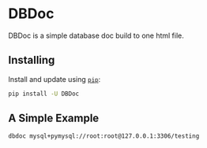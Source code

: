 DBDoc
=====

DBDoc is a simple database doc build to one html file.

Installing
----------
Install and update using [`pip`][0]:
```bash
pip install -U DBDoc
```

A Simple Example
----------------
```bash
dbdoc mysql+pymysql://root:root@127.0.0.1:3306/testing
```

[0]: https://pip.pypa.io/en/stable/quickstart/